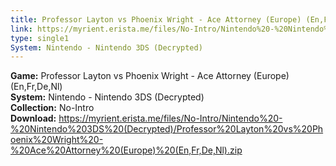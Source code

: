```yaml
---
title: Professor Layton vs Phoenix Wright - Ace Attorney (Europe) (En,Fr,De,Nl)
link: https://myrient.erista.me/files/No-Intro/Nintendo%20-%20Nintendo%203DS%20(Decrypted)/Professor%20Layton%20vs%20Phoenix%20Wright%20-%20Ace%20Attorney%20(Europe)%20(En,Fr,De,Nl).zip
type: single1
System: Nintendo - Nintendo 3DS (Decrypted)
---
```

<b>Game:</b> Professor Layton vs Phoenix Wright - Ace Attorney (Europe) (En,Fr,De,Nl)<br>
<b>System:</b> Nintendo - Nintendo 3DS (Decrypted)<br>
<b>Collection:</b> No-Intro<br>
<b>Download:</b> https://myrient.erista.me/files/No-Intro/Nintendo%20-%20Nintendo%203DS%20(Decrypted)/Professor%20Layton%20vs%20Phoenix%20Wright%20-%20Ace%20Attorney%20(Europe)%20(En,Fr,De,Nl).zip